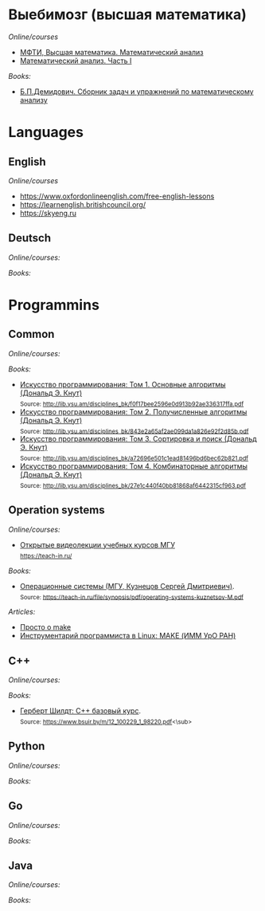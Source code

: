 # Выебимозг (высшая математика)
*Online/courses*
- [МФТИ, Высшая математика. Математический анализ](https://courses.mipt.ru/course/view/43)
- [Математический анализ. Часть I](https://teach-in.ru/course/mathan1)

*Books:*
- [Б.П.Демидович. Сборник задач и упражнений по математическому анализу](Science/%D0%91.%D0%9F.%D0%94%D0%B5%D0%BC%D0%B8%D0%B4%D0%BE%D0%B2%D0%B8%D1%87.%20%D0%A1%D0%B1%D0%BE%D1%80%D0%BD%D0%B8%D0%BA%20%D0%B7%D0%B0%D0%B4%D0%B0%D1%87%20%D0%B8%20%D1%83%D0%BF%D1%80%D0%B0%D0%B6%D0%BD%D0%B5%D0%BD%D0%B8%D0%B9%20%D0%BF%D0%BE%20%D0%BC%D0%B0%D1%82%D0%B5%D0%BC%D0%B0%D1%82%D0%B8%D1%87%D0%B5%D1%81%D0%BA%D0%BE%D0%BC%D1%83%20%D0%B0%D0%BD%D0%B0%D0%BB%D0%B8%D0%B7%D1%83.pdf)

# Languages
## English
*Online/courses*
- https://www.oxfordonlineenglish.com/free-english-lessons
- https://learnenglish.britishcouncil.org/
- https://skyeng.ru

## Deutsch
*Online/courses:*

*Books:*


# Programmins
## Common
*Online/courses:*

*Books:*
- [Искусство программирования: Том 1. Основные алгоритмы (Дональд Э. Кнут)](Programming/Common/%D0%98%D1%81%D0%BA%D1%83%D1%81%D1%81%D1%82%D0%B2%D0%BE%20%D0%BF%D1%80%D0%BE%D0%B3%D1%80%D0%B0%D0%BC%D0%BC%D0%B8%D1%80%D0%BE%D0%B2%D0%B0%D0%BD%D0%B8%D1%8F%3A%20%D0%A2%D0%BE%D0%BC%201.%20%D0%9E%D1%81%D0%BD%D0%BE%D0%B2%D0%BD%D1%8B%D0%B5%20%D0%B0%D0%BB%D0%B3%D0%BE%D1%80%D0%B8%D1%82%D0%BC%D1%8B%20(%D0%94%D0%BE%D0%BD%D0%B0%D0%BB%D1%8C%D0%B4%20%D0%AD.%20%D0%9A%D0%BD%D1%83%D1%82).pdf)\
  <sub>Source: http://lib.ysu.am/disciplines_bk/f0f17bee2596e0d913b92ae336317ffa.pdf</sub>
- [Искусство программирования: Том 2. Получисленные алгоритмы (Дональд Э. Кнут)](Programming/Common/%D0%98%D1%81%D0%BA%D1%83%D1%81%D1%81%D1%82%D0%B2%D0%BE%20%D0%BF%D1%80%D0%BE%D0%B3%D1%80%D0%B0%D0%BC%D0%BC%D0%B8%D1%80%D0%BE%D0%B2%D0%B0%D0%BD%D0%B8%D1%8F_%20%D0%A2%D0%BE%D0%BC%202.%20%D0%9F%D0%BE%D0%BB%D1%83%D1%87%D0%B8%D1%81%D0%BB%D0%B5%D0%BD%D0%BD%D1%8B%D0%B5%20%D0%B0%D0%BB%D0%B3%D0%BE%D1%80%D0%B8%D1%82%D0%BC%D1%8B%20(%D0%94%D0%BE%D0%BD%D0%B0%D0%BB%D1%8C%D0%B4%20%D0%AD.%20%D0%9A%D0%BD%D1%83%D1%82).pdf)\
  <sub>Source: http://lib.ysu.am/disciplines_bk/843e2a65af2ae099da1a826e92f2d85b.pdf</sub>
- [Искусство программирования: Том 3. Сортировка и поиск (Дональд Э. Кнут)](Programming/Common/%D0%98%D1%81%D0%BA%D1%83%D1%81%D1%81%D1%82%D0%B2%D0%BE%20%D0%BF%D1%80%D0%BE%D0%B3%D1%80%D0%B0%D0%BC%D0%BC%D0%B8%D1%80%D0%BE%D0%B2%D0%B0%D0%BD%D0%B8%D1%8F_%20%D0%A2%D0%BE%D0%BC%203.%20%D0%A1%D0%BE%D1%80%D1%82%D0%B8%D1%80%D0%BE%D0%B2%D0%BA%D0%B0%20%D0%B8%20%D0%BF%D0%BE%D0%B8%D1%81%D0%BA%20(%D0%94%D0%BE%D0%BD%D0%B0%D0%BB%D1%8C%D0%B4%20%D0%AD.%20%D0%9A%D0%BD%D1%83%D1%82).pdf)\
  <sub>Source: http://lib.ysu.am/disciplines_bk/a72696e501c1ead81496bd6bec62b821.pdf</sub>
- [Искусство программирования: Том 4. Комбинаторные алгоритмы (Дональд Э. Кнут)](Programming/Common/%D0%98%D1%81%D0%BA%D1%83%D1%81%D1%81%D1%82%D0%B2%D0%BE%20%D0%BF%D1%80%D0%BE%D0%B3%D1%80%D0%B0%D0%BC%D0%BC%D0%B8%D1%80%D0%BE%D0%B2%D0%B0%D0%BD%D0%B8%D1%8F_%20%D0%A2%D0%BE%D0%BC%204.%20%D0%9A%D0%BE%D0%BC%D0%B1%D0%B8%D0%BD%D0%B0%D1%82%D0%BE%D1%80%D0%BD%D1%8B%D0%B5%20%D0%B0%D0%BB%D0%B3%D0%BE%D1%80%D0%B8%D1%82%D0%BC%D1%8B%20(%D0%94%D0%BE%D0%BD%D0%B0%D0%BB%D1%8C%D0%B4%20%D0%AD.%D0%9A%D0%BD%D1%83%D1%82))\
  <sub>Source: http://lib.ysu.am/disciplines_bk/27e1c440f40bb81868af6442315cf963.pdf</sub>
  
## Operation systems

*Online/courses:*
- [Открытые видеолекции учебных курсов МГУ](https://teach-in.ru/)\
  <sub>https://teach-in.ru/</sub>

*Books:*
- [Операционные системы (МГУ, Кузнецов Сергей Дмитриевич)](Programming/Operation%20Systems/Books/%D0%9E%D0%BF%D0%B5%D1%80%D0%B0%D1%86%D0%B8%D0%BE%D0%BD%D0%BD%D1%8B%D0%B5%20%D1%81%D0%B8%D1%81%D1%82%D0%B5%D0%BC%D1%8B%20(%D0%9C%D0%93%D0%A3%2C%20%D0%9A%D1%83%D0%B7%D0%BD%D0%B5%D1%86%D0%BE%D0%B2%20%D0%A1%D0%B5%D1%80%D0%B3%D0%B5%D0%B9%20%D0%94%D0%BC%D0%B8%D1%82%D1%80%D0%B8%D0%B5%D0%B2%D0%B8%D1%87).pdf).\
<sub>Source: https://teach-in.ru/file/synopsis/pdf/operating-systems-kuznetsov-M.pdf</sub>

*Articles:*
- [Просто о make](https://habr.com/ru/articles/211751/)
- [Инструментарий программиста в Linux: MAKE (ИММ УрО РАН)](http://parallel.imm.uran.ru/freesoft/make/make.html)
  
## C++ 
*Online/courses:*

*Books:*
- [Герберт Шилдт: С++ базовый курс](Programming/C++/Books/12_100229_1_98220.pdf).\
  <sub>Source: https://www.bsuir.by/m/12_100229_1_98220.pdf<\sub>

## Python
*Online/courses:*

*Books:*

## Go
*Online/courses:*

*Books:*

## Java
*Online/courses:*

*Books:*
